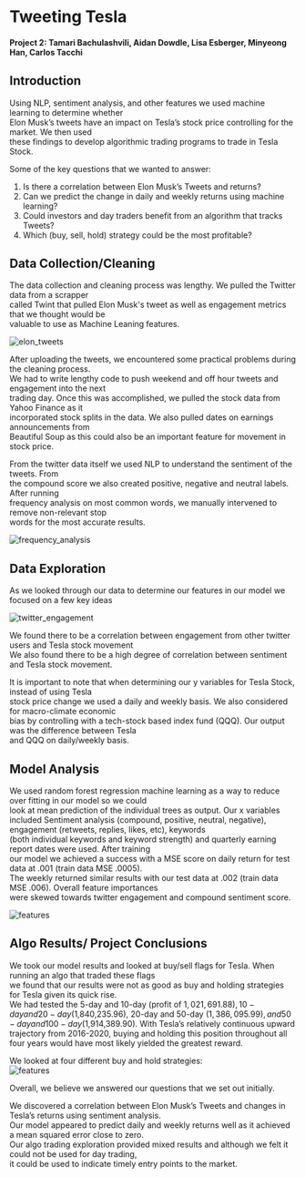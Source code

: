 # Tweeting Tesla<br>
#### Project 2: Tamari Bachulashvili, Aidan Dowdle, Lisa Esberger, Minyeong Han, Carlos Tacchi<br>

## Introduction<br>
Using NLP, sentiment analysis, and other features we used machine learning to determine whether<br>
Elon Musk’s tweets have an impact on Tesla’s stock price controlling for the market.  We then used<br>
these findings to develop algorithmic trading programs to trade in Tesla Stock.<br>

Some of the key questions that we wanted to answer:<br>
1.  Is there a correlation between Elon Musk’s Tweets and returns?<br>
2.  Can we predict the change in daily and weekly returns using machine learning?<br>
3.  Could investors and day traders benefit from an algorithm that tracks Tweets?<br>
4.  Which (buy, sell, hold) strategy could be the most profitable?<br>

## Data Collection/Cleaning<br>

The data collection and cleaning process was lengthy.  We pulled the Twitter data from a scrapper<br>
called Twint that pulled Elon Musk's tweet as well as engagement metrics that we thought would be<br>
valuable to use as Machine Leaning features.<br>

![elon_tweets](https://github.com/tamobee/project2/blob/main/png_file/elon_tweets.png) 

After uploading the tweets, we encountered some practical problems during the cleaning process.<br>
We had to write lengthy code to push weekend and off hour tweets and engagement into the next<br>
trading day.  Once this was accomplished, we pulled the stock data from Yahoo Finance as it<br>
incorporated stock splits in the data.  We also pulled dates on earnings announcements from<br>
Beautiful Soup as this could also be an important feature for movement in stock price.<br>

From the twitter data itself we used NLP to understand the sentiment of the tweets.  From <br>
the compound score we also created positive, negative and neutral labels.  After running <br>
frequency analysis on most common words, we manually intervened to remove non-relevant stop <br>
words for the most accurate results.<br>

![frequency_analysis](https://github.com/tamobee/project2/blob/main/png_file/frequency_analysis.png)

## Data Exploration<br>

As we looked through our data to determine our features in our model we focused on a few key ideas<br>

![twitter_engagement](https://github.com/tamobee/project2/blob/main/png_file/twitter_engagement.png)

We found there to be a correlation between engagement from other twitter users and Tesla stock movement<br>
We also found there to be a high degree of correlation between sentiment and Tesla stock movement.<br>

It is important to note that when determining our y variables for Tesla Stock, instead of using Tesla<br>
stock price change we used a daily and weekly basis.  We also considered for macro-climate economic<br> 
bias by controlling with a tech-stock based index fund (QQQ).  Our output was the difference between Tesla<br>
and QQQ on daily/weekly basis.

## Model Analysis

We used random forest regression machine learning as a way to reduce over fitting in our model so we could<br>
look at mean prediction of the individual trees as output.  Our x variables included Sentiment analysis (compound, positive, neutral, negative), <br>
engagement (retweets, replies, likes, etc), keywords<br>
(both individual keywords and keyword strength) and quarterly earning report dates were used.  After training<br>
our model we achieved a success with a MSE score on daily return for test data at .001 (train data MSE .0005).<br>
The weekly returned similar results with our test data at .002 (train data MSE .006).  Overall feature importances<br>
were skewed towards twitter engagement and compound sentiment score.

![features](https://github.com/tamobee/project2/blob/main/png_file/features.png)

## Algo Results/ Project Conclusions

We took our model results and looked at buy/sell flags for Tesla.  When running an algo that traded these flags<br>
we found that our results were not as good as buy and holding strategies for Tesla given its quick rise. <br> We had tested the 5-day and 10-day (profit of $1,021,691.88), 
10-day and 20-day ($1,840,235.96), 
20-day and 50-day ($1,386,095.99), and 50-day and 100-day ($1,914,389.90).  With Tesla’s relatively continuous upward trajectory from 2016-2020, buying and holding this position throughout all four years would have most likely yielded the greatest reward.  

We looked at four different buy and hold strategies:<br>
![features](https://github.com/tamobee/project2/blob/main/png_file/algo_results.png)



Overall, we believe we answered our questions that we set out initially.<br>

We  discovered a correlation between Elon Musk’s Tweets and changes in Tesla’s returns using sentiment analysis.<br>
Our model appeared to predict daily and weekly returns well as it achieved a mean squared error close to zero.<br>
Our algo trading exploration provided mixed results and although we felt it could not be used for day trading,<br>
it could be used to indicate timely entry points to the market.<br>



